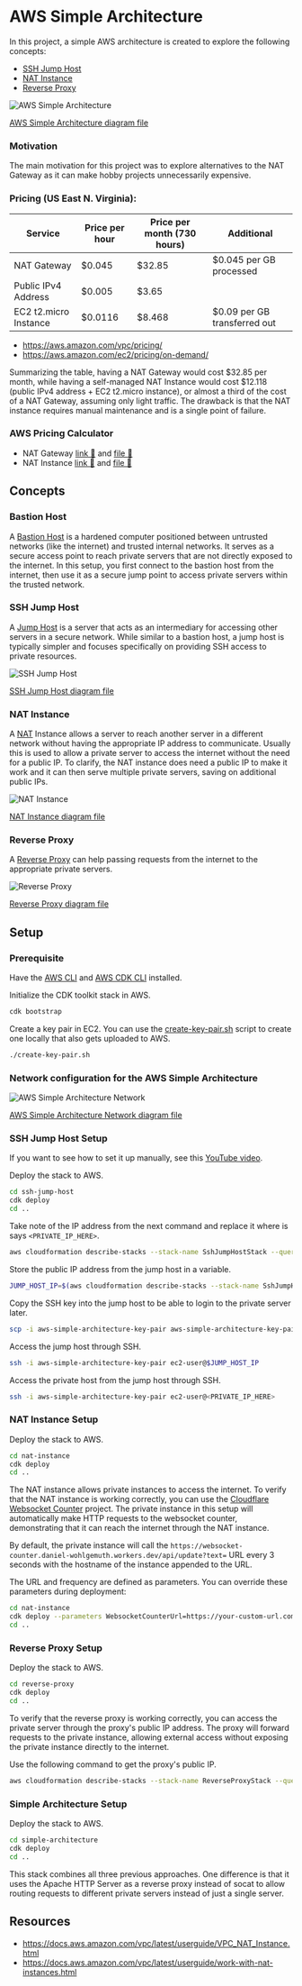 # AWS Simple Architecture

In this project, a simple AWS architecture is created to explore the following concepts:
- [SSH Jump Host](#ssh-jump-host)
- [NAT Instance](#nat-instance)
- [Reverse Proxy](#reverse-proxy)

![AWS Simple Architecture](/2025/aws-simple-architecture/assets/aws-simple-architecture.drawio.png)

[AWS Simple Architecture diagram file](https://app.diagrams.net/?title=aws-simple-architecture#Uhttps%3A%2F%2Fraw.githubusercontent.com%2Fdanielwohlgemuth%2Fexperiments%2Frefs%2Fheads%2Fmain%2F2025%2Faws-simple-architecture%2Fassets%2Faws-simple-architecture.drawio)

### Motivation

The main motivation for this project was to explore alternatives to the NAT Gateway as it can make hobby projects unnecessarily expensive.

### Pricing (US East N. Virginia):

| Service | Price per hour | Price per month (730 hours) | Additional |
| - | - | - | - |
| NAT Gateway | $0.045 | $32.85 | $0.045 per GB processed |
| Public IPv4 Address | $0.005 | $3.65 | |
| EC2 t2.micro Instance | $0.0116 | $8.468 | $0.09 per GB transferred out |

- https://aws.amazon.com/vpc/pricing/
- https://aws.amazon.com/ec2/pricing/on-demand/

Summarizing the table, having a NAT Gateway would cost $32.85 per month, while having a self-managed NAT Instance would cost $12.118 (public IPv4 address + EC2 t2.micro instance), or almost a third of the cost of a NAT Gateway, assuming only light traffic. The drawback is that the NAT instance requires manual maintenance and is a single point of failure.

### AWS Pricing Calculator

- NAT Gateway [link 🔗](https://calculator.aws/#/estimate?id=36ab0344f39b23e5fd53c23a5a4841fe55ef7f2b) and [file 📄](/2025/aws-simple-architecture/assets/nat-gateway.json)
- NAT Instance [link 🔗](https://calculator.aws/#/estimate?id=e1e41489e6ba0b4b5de08c47a359c18ad8a7e048) and [file 📄](/2025/aws-simple-architecture/assets/nat-instance.json)

## Concepts

### Bastion Host

A [Bastion Host](https://en.wikipedia.org/wiki/Bastion_host) is a hardened computer positioned between untrusted networks (like the internet) and trusted internal networks. It serves as a secure access point to reach private servers that are not directly exposed to the internet. In this setup, you first connect to the bastion host from the internet, then use it as a secure jump point to access private servers within the trusted network.

### SSH Jump Host

A [Jump Host](https://en.wikipedia.org/wiki/Jump_server) is a server that acts as an intermediary for accessing other servers in a secure network. While similar to a bastion host, a jump host is typically simpler and focuses specifically on providing SSH access to private resources.

![SSH Jump Host](/2025/aws-simple-architecture/assets/aws-ssh-jump-host.drawio.png)

[SSH Jump Host diagram file](https://app.diagrams.net/?title=aws-ssh-jump-host#Uhttps%3A%2F%2Fraw.githubusercontent.com%2Fdanielwohlgemuth%2Fexperiments%2Frefs%2Fheads%2Fmain%2F2025%2Faws-simple-architecture%2Fassets%2Faws-ssh-jump-host.drawio)

### NAT Instance

A [NAT](https://en.wikipedia.org/wiki/Network_address_translation) Instance allows a server to reach another server in a different network without having the appropriate IP address to communicate. Usually this is used to allow a private server to access the internet without the need for a public IP. To clarify, the NAT instance does need a public IP to make it work and it can then serve multiple private servers, saving on additional public IPs.

![NAT Instance](/2025/aws-simple-architecture/assets/aws-nat-instance.drawio.png)

[NAT Instance diagram file](https://app.diagrams.net/?title=aws-nat-instance#Uhttps%3A%2F%2Fraw.githubusercontent.com%2Fdanielwohlgemuth%2Fexperiments%2Frefs%2Fheads%2Fmain%2F2025%2Faws-simple-architecture%2Fassets%2Faws-nat-instance.drawio)

### Reverse Proxy

A [Reverse Proxy](https://en.wikipedia.org/wiki/Reverse_proxy) can help passing requests from the internet to the appropriate private servers.

![Reverse Proxy](/2025/aws-simple-architecture/assets/aws-reverse-proxy.drawio.png)

[Reverse Proxy diagram file](https://app.diagrams.net/?title=aws-reverse-proxy#Uhttps%3A%2F%2Fraw.githubusercontent.com%2Fdanielwohlgemuth%2Fexperiments%2Frefs%2Fheads%2Fmain%2F2025%2Faws-simple-architecture%2Fassets%2Faws-reverse-proxy.drawio)

## Setup

### Prerequisite

Have the [AWS CLI](https://docs.aws.amazon.com/cli/latest/userguide/getting-started-install.html) and [AWS CDK CLI](https://docs.aws.amazon.com/cdk/v2/guide/getting-started.html) installed.

Initialize the CDK toolkit stack in AWS.

```bash
cdk bootstrap
```

Create a key pair in EC2. You can use the [create-key-pair.sh](/2025/aws-simple-architecture/create-key-pair.sh) script to create one locally that also gets uploaded to AWS.

```bash
./create-key-pair.sh
```

### Network configuration for the AWS Simple Architecture

![AWS Simple Architecture Network](/2025/aws-simple-architecture/assets/aws-simple-architecture-network.drawio.png)

[AWS Simple Architecture Network diagram file](https://app.diagrams.net/?title=aws-simple-architecture-network#Uhttps%3A%2F%2Fraw.githubusercontent.com%2Fdanielwohlgemuth%2Fexperiments%2Frefs%2Fheads%2Fmain%2F2025%2Faws-simple-architecture%2Fassets%2Faws-simple-architecture-network.drawio)

### SSH Jump Host Setup

If you want to see how to set it up manually, see this [YouTube video](https://youtu.be/WWoKltMSqt8).

Deploy the stack to AWS.

```bash
cd ssh-jump-host
cdk deploy
cd ..
```

Take note of the IP address from the next command and replace it where is says `<PRIVATE_IP_HERE>`.

```bash
aws cloudformation describe-stacks --stack-name SshJumpHostStack --query "Stacks[0].Outputs[?OutputKey=='PrivateServerPrivateIP'].OutputValue" --output text
```

Store the public IP address from the jump host in a variable.

```bash
JUMP_HOST_IP=$(aws cloudformation describe-stacks --stack-name SshJumpHostStack --query "Stacks[0].Outputs[?OutputKey=='JumpHostPublicIP'].OutputValue" --output text)
```

Copy the SSH key into the jump host to be able to login to the private server later.

```bash
scp -i aws-simple-architecture-key-pair aws-simple-architecture-key-pair ec2-user@$JUMP_HOST_IP:.
```

Access the jump host through SSH.

```bash
ssh -i aws-simple-architecture-key-pair ec2-user@$JUMP_HOST_IP
```

Access the private host from the jump host through SSH.

```bash
ssh -i aws-simple-architecture-key-pair ec2-user@<PRIVATE_IP_HERE>
```

### NAT Instance Setup

Deploy the stack to AWS.

```bash
cd nat-instance
cdk deploy
cd ..
```

The NAT instance allows private instances to access the internet. To verify that the NAT instance is working correctly, you can use the [Cloudflare Websocket Counter](/2025/cloudflare-websocket-counter) project. The private instance in this setup will automatically make HTTP requests to the websocket counter, demonstrating that it can reach the internet through the NAT instance.

By default, the private instance will call the `https://websocket-counter.daniel-wohlgemuth.workers.dev/api/update?text=` URL every 3 seconds with the hostname of the instance appended to the URL.

The URL and frequency are defined as parameters. You can override these parameters during deployment:

```bash
cd nat-instance
cdk deploy --parameters WebsocketCounterUrl=https://your-custom-url.com/api/update?text= --parameters WebsocketCounterSleep=5
cd ..
```

### Reverse Proxy Setup

Deploy the stack to AWS.

```bash
cd reverse-proxy
cdk deploy
cd ..
```

To verify that the reverse proxy is working correctly, you can access the private server through the proxy's public IP address. The proxy will forward requests to the private instance, allowing external access without exposing the private instance directly to the internet.

Use the following command to get the proxy's public IP.

```bash
aws cloudformation describe-stacks --stack-name ReverseProxyStack --query "Stacks[0].Outputs[?OutputKey=='ReverseProxyPublicIP'].OutputValue" --output text
```

### Simple Architecture Setup

Deploy the stack to AWS.

```bash
cd simple-architecture
cdk deploy
cd ..
```

This stack combines all three previous approaches. One difference is that it uses the Apache HTTP Server as a reverse proxy instead of socat to allow routing requests to different private servers instead of just a single server.

## Resources
- https://docs.aws.amazon.com/vpc/latest/userguide/VPC_NAT_Instance.html
- https://docs.aws.amazon.com/vpc/latest/userguide/work-with-nat-instances.html
